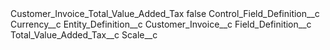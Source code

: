 <?xml version="1.0" encoding="UTF-8"?>
<CustomMetadata xmlns="http://soap.sforce.com/2006/04/metadata" xmlns:xsi="http://www.w3.org/2001/XMLSchema-instance" xmlns:xsd="http://www.w3.org/2001/XMLSchema">
    <label>Customer_Invoice_Total_Value_Added_Tax</label>
    <protected>false</protected>
    <values>
        <field>Control_Field_Definition__c</field>
        <value xsi:type="xsd:string">Currency__c</value>
    </values>
    <values>
        <field>Entity_Definition__c</field>
        <value xsi:type="xsd:string">Customer_Invoice__c</value>
    </values>
    <values>
        <field>Field_Definition__c</field>
        <value xsi:type="xsd:string">Total_Value_Added_Tax__c</value>
    </values>
    <values>
        <field>Scale__c</field>
        <value xsi:nil="true"/>
    </values>
</CustomMetadata>

